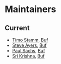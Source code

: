 Maintainers
===========

## Current
* [Timo Stamm](https://github.com/timostamm), [Buf](https://buf.build)
* [Steve Ayers](https://github.com/smaye81), [Buf](https://buf.build)
* [Paul Sachs](https://github.com/paul-sachs), [Buf](https://buf.build)
* [Sri Krishna](https://github.com/srikrsna-buf), [Buf](https://buf.build)
